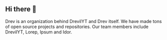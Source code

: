 ## Hi there 👋
Drev is an organization behind DrevilYT and Drev itself. We have made tons of open source projects and repositories. Our team members include DrevilYT, Lorep, Ipsum and Idor.
